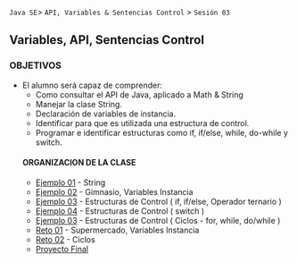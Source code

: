 

`Java SE`> `API, Variables & Sentencias Control` > `Sesión 03`

## Variables, API, Sentencias Control

### OBJETIVOS 

<ul>
  <li type= disc> El alumno será capaz de comprender: 
  <ul>
   <li> Como consultar el API de Java, aplicado a Math & String
   <li> Manejar la clase String.
   <li> Declaración de variables de instancia.  
   <li> Identificar para que es utilizada una estructura de control.
   <li> Programar e identificar estructuras como if, if/else, while, do-while y switch.
</ul>

#### ORGANIZACION DE LA CLASE 

- [Ejemplo 01](Ejemplo-01) - String
- [Ejemplo 02](Ejemplo-02) -  Gimnasio, Variables Instancia 
- [Ejemplo 03](Ejemplo-03) - Estructuras de Control ( if, if/else, Operador ternario )
- [Ejemplo 04](Ejemplo-04) - Estructuras de Control ( switch )
- [Ejemplo 03](Ejemplo-05) - Estructuras de Control ( Ciclos - for, while, do/while ) 
- [Reto 01](Reto-01) - Supermercado, Variables Instancia
- [Reto 02](Reto-02) - Ciclos
- [Proyecto Final](Proyecto)
